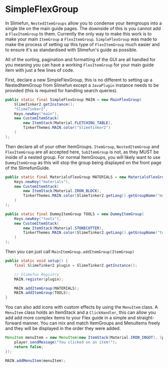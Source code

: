 # SimpleFlexGroup

In Slimefun, `NestedItemGroups` allow you to condense your itemgroups into a single tile on the main guide pages. The downside of this is you cannot add a `FlexItemGroup` to them. Currently the only way to make this work is to make your main `ItemGroup` a `FlexItemGroup`. `SimpleFlexGroup` was made to make the process of setting up this type of `FlexItemGroup` much easier and to ensure it's as standardised with Slimefun's guide as possible.

All of the sorting, pagination and formatting of the GUI are all handled for you meaning you can have a working `FlexItemGroup` for your main guide item with just a few lines of code.

First, declare a new SimpleFlexGroup, this is no different to setting up a NestedItemGroup from Slimefun except a `JavaPlugin` instance needs to be provided (this is required for handling search queries).

```java
public static final SimpleFlexGroup MAIN = new MainFlexGroup(
    SlimeTinker2.getInstance();
    "SlimeTinker2",
    Keys.newKey("main"),
    new CustomItemStack(
        new ItemStack(Material.FLETCHING_TABLE),
        TinkerThemes.MAIN.color("SlimeTinker2")
    )
);
```

Then declare all of your other ItemGroups. `ItemGroup`, `NestedItemGroup` and `FlexItemGroup` are all accepted here, `SubItemGroup` is not, as they MUST be inside of a nested group. For normal ItemGroups, you will likely want to use `DummyItemGroup` as this will stop the group being displayed on the front page of the SlimefunGuide.

```java
public static final MaterialsFlexGroup MATERIALS = new MaterialsFlexGroup(
    Keys.newKey("materials"),
    new CustomItemStack(
        new ItemStack(Material.IRON_BLOCK),
        TinkerThemes.MAIN.color(SlimeTinker2.getLang().getGroupName("materials"))
    )
);

public static final DummyItemGroup TOOLS = new DummyItemGroup(
    Keys.newKey("tools"),
    new CustomItemStack(
        new ItemStack(Material.STONECUTTER),
        TinkerThemes.MAIN.color(SlimeTinker2.getLang().getGroupName("tools"))
    )
);
```

Then you can just call `MainItemGroup.addItemGroup(ItemGroup)`

```java
public static void setup() {
    final SlimeTinker2 plugin = SlimeTinker2.getInstance();

    // Slimefun Registry
    MAIN.register(plugin);

    MAIN.addItemGroup(MATERIALS);
    MAIN.addItemGroup(TOOLS);
}
```

You can also add icons with custom effects by using the `MenuItem` class. A `MenuItem` class holds an ItemStack and a `ClickHandler`, this can allow you add add more complex items to your Flex guide in a simple and straight-forward manner. You can mix and match ItemGroups and MenuItems freely and they will be displayed in the order they were added.

```java
MenuItem menuItem = new MenuItem(new ItemStack(Material.IRON_INGOT), (player, i, itemStack, clickAction) ->  {
    player.sendMessage("You clicked on an item!");
    return false;
});

MAIN.addMenuItem(menuItem);
```
